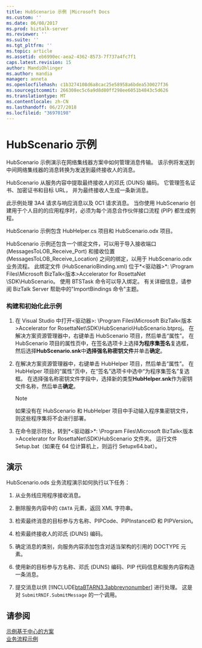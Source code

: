 ```yaml
---
title: HubScenario 示例 |Microsoft Docs
ms.custom: ''
ms.date: 06/08/2017
ms.prod: biztalk-server
ms.reviewer: ''
ms.suite: ''
ms.tgt_pltfrm: ''
ms.topic: article
ms.assetid: eb6990ec-aea2-4362-8573-7f737a4fc7f1
caps.latest.revision: 15
author: MandiOhlinger
ms.author: mandia
manager: anneta
ms.openlocfilehash: c1b3274108d6a8cac25e58958a6bdea530027f36
ms.sourcegitcommit: 266308ec5c6a9d8d80ff298ee6051b4843c5d626
ms.translationtype: MT
ms.contentlocale: zh-CN
ms.lasthandoff: 06/27/2018
ms.locfileid: "36970198"
---
```

# <a name="hubscenario-sample"></a>HubScenario 示例
HubScenario 示例演示在网络集线器方案中如何管理消息传输。 该示例将发送到中间网络集线器的消息转换为发送到最终接收人的消息。  
  
 HubScenario 从服务内容中提取最终接收人的邓氏 (DUNS) 编码。 它管理签名证书、加密证书和目标 URL， 并为最终接收人生成一条新消息。  
  
 此示例处理 3A4 请求与响应消息以及 0C1 请求消息。 当你使用 HubScenario 创建用于个人目的的应用程序时，必须为每个消息合作伙伴接口流程 (PIP) 都生成例程。  
  
 HubScenario 示例包含 HubHelper.cs 项目和 HubScenario.odx 项目。  
  
 HubScenario 示例还包含一个绑定文件，可以用于导入接收端口 (MessagesToLOB_Receive_Port) 和接收位置 (MessagesToLOB_Receive_Location) 之间的绑定，以用于 HubScenario.odx 业务流程。 此绑定文件 (HubScenarioBinding.xml) 位于*\<驱动器\>*: \Program Files\Microsoft BizTalk\<版本\>Accelerator for RosettaNet \SDK\HubScenario。 使用 BTSTask 命令可以导入绑定。 有关详细信息，请参阅 BizTalk Server 帮助中的"ImportBindings 命令"主题。  
  
### <a name="to-build-and-initialize-this-sample"></a>构建和初始化此示例  
  
1. 在 Visual Studio 中打开\<驱动器\>: \Program Files\Microsoft BizTalk\<版本\>Accelerator for RosettaNet\SDK\HubScenario\HubScenario.btproj。 在解决方案资源管理器中，右键单击 HubScenario 项目，然后单击“属性”。 在 HubScenario 项目的属性页中，在签名选项卡上选择**为程序集签名**复选框，然后选择**HubScenario.snk**中**选择强名称密钥文件**并单击**确定**。  
  
2. 在解决方案资源管理器中，右键单击 HubHelper 项目，然后单击“属性”。 在 HubHelper 项目的“属性”页中，在“签名”选项卡中选中“为程序集签名”复选框。 在选择强名称密钥文件字段中，选择新的类型**HubHelper.snk**作为密钥文件名称，然后单击**确定**。  
  
   > [!NOTE]
   >  如果没有在 HubScenario 和 HubHelper 项目中手动输入程序集密钥文件，则这些程序集将不会进行部署。  
  
3. 在命令提示符处，转到*\<驱动器\>*: \Program Files\Microsoft BizTalk\<版本\>Accelerator for RosettaNet\SDK\HubScenario 文件夹。 运行文件 Setup.bat（如果在 64 位计算机上，则运行 Setupx64.bat）。  
  
## <a name="demonstrates"></a>演示  
 HubScenario.ods 业务流程演示如何执行以下任务：  
  
1. 从业务线应用程序接收消息。  
  
2. 删除服务内容中的 `CDATA` 元素，返回 XML 字符串。  
  
3. 检索最终消息的目标参与方名称、PIPCode、PIPInstanceID 和 PIPVersion。  
  
4. 检索最终接收人的邓氏 (DUNS) 编码。  
  
5. 确定消息的类别，向服务内容添加包含对适当架构的引用的 DOCTYPE 元素。  
  
6. 使用新的目标参与方名称、邓氏 (DUNS) 编码、PIP 代码信息和服务内容构造一条消息。  
  
7. 提交消息以供 [!INCLUDE[btaBTARN3.3abbrevnonumber](../../includes/btabtarn3-3abbrevnonumber-md.md)] 进行处理。 这是对 `SubmitRNIF.SubmitMessage` 的一个调用。  
  
## <a name="see-also"></a>请参阅  
 [示例基于中心的方案](../../adapters-and-accelerators/accelerator-rosettanet/sample-hub-based-scenario.md)   
 [业务流程示例](../../adapters-and-accelerators/accelerator-rosettanet/orchestration-samples.md)
